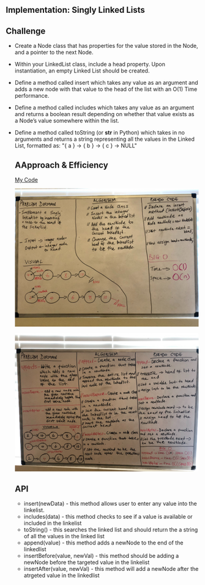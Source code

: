 ## Implementation: Singly Linked Lists

## Challenge
- Create a Node class that has properties for the value stored in the Node, and a pointer to the next Node.
- Within your LinkedList class, include a head property. Upon instantiation, an empty Linked List should be created.
- Define a method called insert which takes any value as an argument and adds a new node with that value to the head of the list with an O(1) Time performance.
- Define a method called includes which takes any value as an argument and returns a boolean result depending on whether that value exists as a Node’s value somewhere within the list.
- Define a method called toString (or __str__ in Python) which takes in no arguments and returns a string representing all the values in the Linked List, formatted as:
  "{ a } -> { b } -> { c } -> NULL"
  
  ## AApproach & Efficiency
  [My Code](https://github.com/jjblues86/data-structures-and-algorithms-/blob/master/Data-Structures/src/main/java/Data/LinkedList/LinkedList.java)
  
  
  ![](../assets/LinkedList.jpg)
  
  ![](../assets/append:insertBefore:insertAfter.jpg)
  
  ## API
  - insert(newData) - this method allows user to enter any value into the linkelist.
  - includes(data) - this method checks to see if a value is available or included in the linkelist
  - toString() - this searches the linked list and should return the a string of all the values in the linked list
  - append(value) - this method adds a newNode to the end of the linkedlist
  - insertBefore(value, newVal) - this method should be adding a newNode before the targeted value in the linkelist
  - insertAfter(value, newVal) - this method will add a newNode after the atrgeted value in the linkedlist
  
  
  
  
  
